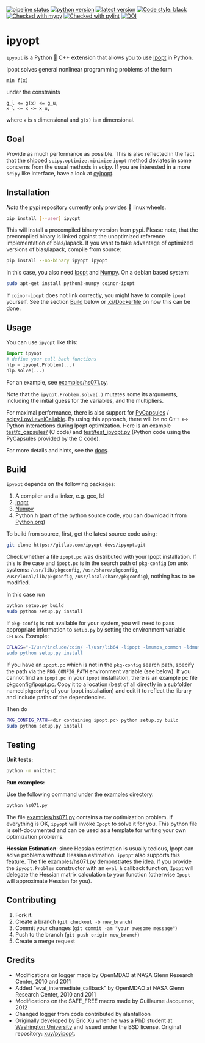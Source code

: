 [![pipeline status](https://gitlab.com/ipyopt-devs/ipyopt/badges/main/pipeline.svg)](https://gitlab.com/ipyopt-devs/ipyopt/-/commits/main)
[![python version](https://img.shields.io/pypi/pyversions/ipyopt.svg?logo=python&logoColor=white)](https://pypi.org/project/ipyopt)
[![latest version](https://img.shields.io/pypi/v/ipyopt.svg)](https://pypi.org/project/ipyopt)
[![Code style: black](https://img.shields.io/badge/code%20style-black-000000.svg)](https://github.com/psf/black)
[![Checked with mypy](http://www.mypy-lang.org/static/mypy_badge.svg)](http://mypy-lang.org/)
[![Checked with pylint](https://img.shields.io/badge/pylint-checked-blue)](https://github.com/PyCQA/pylint)
[![DOI](https://zenodo.org/badge/DOI/10.5281/zenodo.3249818.svg)](https://doi.org/10.5281/zenodo.3249818)

# ipyopt

`ipyopt` is a Python 🐍 C++ extension that allows you to use
[Ipopt](http://www.coin-or.org/Ipopt/) in Python.

Ipopt solves general nonlinear programming problems of the form

```
min f(x)
```

under the constraints

```
g_l <= g(x) <= g_u,
x_l <= x <= x_u,
```

where `x` is `n` dimensional and `g(x)` is `m` dimensional.

## Goal

Provide as much performance as possible. This is also reflected in the
fact that the shipped `scipy.optimize.minimize` `ipopt` method
deviates in some concerns from the usual methods in scipy.
If you are interested in a more `scipy` like interface, have a look at [cyipopt](https://github.com/mechmotum/cyipopt).

## Installation

*Note* the pypi repository currently only provides 🐧 linux wheels.

```bash
pip install [--user] ipyopt
```

This will install a precompiled binary version from pypi. Please note,
that the precompiled binary is linked against the unoptimized
reference implementation of blas/lapack. If you want to take advantage
of optimized versions of blas/lapack, compile from source:

```bash
pip install --no-binary ipyopt ipyopt
```
In this case, you also need [Ipopt](https://github.com/coin-or/Ipopt) and
[Numpy](https://numpy.org/).
On a debian based system:

```bash
sudo apt-get install python3-numpy coinor-ipopt
```

If `coinor-ipopt` does not link correctly, you might have to compile
`ipopt` yourself.
See the section [Build](#build) below or [.ci/Dockerfile](.ci/Dockerfile) on
how this can be done.

## Usage

You can use `ipyopt` like this:

```python
import ipyopt
# define your call back functions
nlp = ipyopt.Problem(...)
nlp.solve(...)
```

For an example, see [examples/hs071.py](examples/hs071.py).

Note that the `ipyopt.Problem.solve(.)` mutates some its arguments, including the initial guess for the variables, and the multipliers.

For maximal performance, there is also support for [PyCapsules](https://docs.python.org/3/c-api/capsule.html) /
[scipy.LowLevelCallable](https://docs.scipy.org/doc/scipy/reference/generated/scipy.LowLevelCallable.html). By
using this approach, there will be no C++ <-> Python interactions
during Ipopt optimization. Here is an example
[test/c_capsules/](test/c_capsules) (C code) and
[test/test_ipyopt.py](test/test_ipyopt.py) (Python code using the
PyCapsules provided by the C code).

For more details and hints, see the [docs](https://ipyopt-devs.gitlab.io/ipyopt).

## Build

`ipyopt` depends on the following packages:

1. A compiler and a linker, e.g. gcc, ld
2. [Ipopt](https://github.com/coin-or/Ipopt)
3. [Numpy](http://numpy.org/)
4. Python.h (part of the python source code, you can download it from
   [Python.org](https://python.org))

To build from source, first, get the latest source code using:

```sh
git clone https://gitlab.com/ipyopt-devs/ipyopt.git
```

Check whether a file `ipopt.pc` was distributed with your Ipopt installation.
If this is the case and `ipopt.pc` is in the search path of `pkg-config`
(on unix systems:
`/usr/lib/pkgconfig`, `/usr/share/pkgconfig`, `/usr/local/lib/pkgconfig`,
`/usr/local/share/pkgconfig`), nothing has to be modified.

In this case run

```sh
python setup.py build
sudo python setup.py install
```
	
If `pkg-config` is not available for your system, you will need to
pass appropriate information to `setup.py` by setting the environment
variable `CFLAGS`. Example:
```sh
CFLAGS="-I/usr/include/coin/ -l/usr/lib64 -lipopt -lmumps_common -ldmumps -lzmumps -lsmumps -lcmumps -llapack -lblas -lblas -lblas -lm  -ldl' ./setup.py build
sudo python setup.py install
```
	
If you have an `ipopt.pc` which is not in the `pkg-config` search path,
specify the path via the `PKG_CONFIG_PATH` environment variable (see below).
If you cannot find an `ipopt.pc` in your `ipopt` installation, there is an
example pc file [pkgconfig/ipopt.pc](pkgconfig/ipopt.pc).
Copy it to a location (best of all directly in a subfolder named
`pkgconfig` of your Ipopt installation) and edit it to reflect the
library and include paths of the dependencies.

Then do

```sh
PKG_CONFIG_PATH=<dir containing ipopt.pc> python setup.py build
sudo python setup.py install
```

## Testing

**Unit tests:**

```sh
python -m unittest
```

**Run examples:**

Use the following command under the
[examples](examples) directory. 

```sh
python hs071.py
```
	
The file [examples/hs071.py](examples/hs071.py) contains a toy
optimization problem. If everything is OK, `ipyopt` will invoke
`Ipopt` to solve it for you. This python file is self-documented and
can be used as a template for writing your own optimization problems.

**Hessian Estimation**: since Hessian estimation is usually tedious,
Ipopt can solve problems without Hessian estimation. `ipyopt` also
supports this feature. The file [examples/hs071.py](examples/hs071.py)
demonstrates the idea. If you provide the `ipyopt.Problem` constructor
with an `eval_h` callback function, `Ipopt` will delegate the Hessian matrix calculation to your
function (otherwise `Ipopt` will approximate Hessian for you).

## Contributing

1. Fork it.
2. Create a branch (`git checkout -b new_branch`)
3. Commit your changes (`git commit -am "your awesome message"`)
4. Push to the branch (`git push origin new_branch`)
5. Create a merge request

## Credits
* Modifications on logger made by OpenMDAO at NASA Glenn Research Center, 2010 and 2011
* Added "eval_intermediate_callback" by OpenMDAO at NASA Glenn Research Center, 2010 and 2011
* Modifications on the SAFE_FREE macro made by Guillaume Jacquenot, 2012
* Changed logger from code contributed by alanfalloon
* Originally developed by Eric Xu when he was a PhD student at
[Washington University](https://wustl.edu/) and issued under the BSD
license. Original repository: [xuy/pyipopt](https://github.com/xuy/pyipopt).
